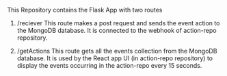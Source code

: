 This Repository contains the Flask App with two routes

1. /reciever
This route makes a post request and sends the event action to the MongoDB database. It is connected to the webhook of action-repo repository.

2. /getActions
This route gets all the events collection from the MongoDB database. It is used by the React app UI (in action-repo repository) to display the events occurring in the action-repo every 15 seconds.